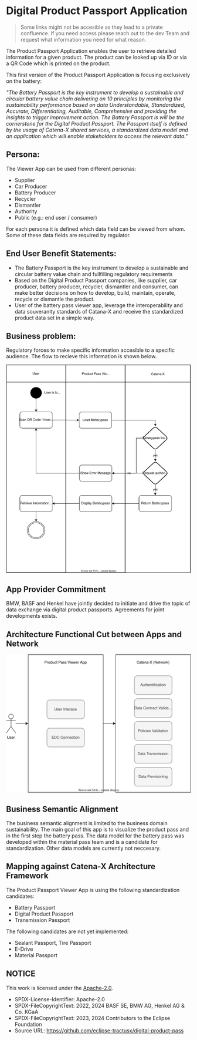 <!-- 
  Tractus-X - Digital Product Passport Application 
 
  Copyright (c) 2022, 2024 BASF SE, BMW AG, Henkel AG & Co. KGaA
  Copyright (c) 2022, 2024 Contributors to the Eclipse Foundation

  See the NOTICE file(s) distributed with this work for additional
  information regarding copyright ownership.
 
  This program and the accompanying materials are made available under the
  terms of the Apache License, Version 2.0 which is available at
  https://www.apache.org/licenses/LICENSE-2.0.
 
  Unless required by applicable law or agreed to in writing, software
  distributed under the License is distributed on an "AS IS" BASIS
  WITHOUT WARRANTIES OR CONDITIONS OF ANY KIND,
  either express or implied. See the
  License for the specific language govern in permissions and limitations
  under the License.
 
  SPDX-License-Identifier: Apache-2.0
-->

# Digital Product Passport Application

>Some links might not be accesible as they lead to a private confluence. If you need access please reach out to the dev Team and request what information you need for what reason.

The Product Passport Application enables the user to retrieve detailed information for a given product. The product can be looked up via ID or via a QR Code which is printed on the product.  

This first version of the Product Passport Application is focusing exclusively on the battery:  

*"The Battery Passport is the key instrument to develop a sustainable and circular battery value chain delivering on 10 principles by monitoring the sustainability performance based on data Understandable, Standardized, Accurate, Differentiating, Auditable, Comprehensive and providing the insights to trigger improvement action. The Battery Passport is will be the cornerstone for the Digital Product Passport.
The Passport itself is defined by the usage of Catena-X shared services, a standardized data model and an application which will enable stakeholders to access the relevant data."*  

## Persona:

The Viewer App can be used from different personas:

* Supplier
* Car Producer
* Battery Producer
* Recycler
* Dismantler
* Authority
* Public (e.g.: end user / consumer)

For each persona it is defined which data field can be viewed from whom. Some of these data fields are required by regulator.  

## End User Benefit Statements:

* The Battery Passport is the key instrument to develop a sustainable and circular battery value chain and fullfilling regulatory requirements
* Based on the Digital Product Passport companies, like supplier, car producer, battery producer, recycler, dismantler and consumer, can make better decisions on how to develop, build, maintain, operate, recycle or dismantle the product.
* User of the battery pass viewer app, leverage the interoperability and data souveranity standards of Catana-X and receive the standardized product data set in a simple way.  

## Business problem:

Regulatory forces to make specific information accesible to a specific audience. The flow to recieve this information is shown below.

![Business Problem](./media/graphBusinessProblem.svg)  

## App Provider Commitment

BMW, BASF and Henkel have jointly decided to initiate and drive the topic of data exchange via digital product passports. Agreements for joint developments exists.  

## Architecture Functional Cut between Apps and Network

![Architecture Functional Cut](./media/graphArchitectureFunctionalCut.svg)  

## Business Semantic Alignment 

The business semantic alignment is limited to the business domain sustainability. The main goal of this app is to visualize the product pass and in the first step the battery pass. The data model for the battery pass was developed within the material pass team and is a candidate for standardization. Other data models are currently not neccesary.  

## Mapping against Catena-X Architecture Framework

The Product Passport Viewer App is using the following standardization candidates:

* Battery Passport
* Digital Product Passport
* Transmission Passport

The following candidates are not yet implemented:

* Sealant Passport, Tire Passport
* E-Drive
* Material Passport



## NOTICE

This work is licensed under the [Apache-2.0](https://www.apache.org/licenses/LICENSE-2.0).

- SPDX-License-Identifier: Apache-2.0
- SPDX-FileCopyrightText: 2022, 2024 BASF SE, BMW AG, Henkel AG & Co. KGaA
- SPDX-FileCopyrightText: 2023, 2024 Contributors to the Eclipse Foundation
- Source URL: https://github.com/eclipse-tractusx/digital-product-pass

